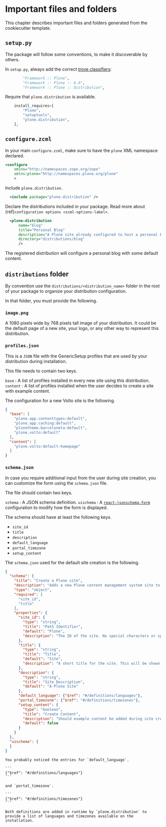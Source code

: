 # Important files and folders

This chapter describes important files and folders generated from the cookiecutter template.

## `setup.py`

The package will follow some conventions, to make it discoverable by others.

In `setup.py`, always add the correct [trove classifiers](https://pypi.org/classifiers/):

```python
        "Framework :: Plone",
        "Framework :: Plone :: 6.0",
        "Framework :: Plone :: Distribution",
```

Require that `plone.distribution` is available.

```python
    install_requires=[
        "Plone",
        "setuptools",
        "plone.distribution",
    ],
```

## `configure.zcml`

In your main `configure.zcml`, make sure to have the `plone` XML namespace declared.

```xml
<configure
    xmlns="http://namespaces.zope.org/zope"
    xmlns:plone="http://namespaces.plone.org/plone"
    >
```

Include `plone.distribution`.

```xml
  <include package="plone.distribution" />
```

Declare the distributions included in your package.
Read more about {ref}`configuration options <zcml-options-label>`.

```xml
  <plone:distribution
      name="blog"
      title="Personal Blog"
      description="A Plone site already configured to host a personal Blog."
      directory="distributions/blog"
      />
```

The registered distribution will configure a personal blog with some default content.

## `distributions` folder

By convention use the `distributions/<distribution_name>` folder in the root of your package to organize your distribution configuration.

In that folder, you must provide the following.

### `image.png`

A 1080 pixels wide by 768 pixels tall image of your distribution.
It could be the default page of a new site, your logo, or any other way to represent this distribution.

### `profiles.json`

This is a `JSON` file with the GenericSetup profiles that are used by your distribution during installation.

This file needs to contain two keys.

`base`
:   A list of profiles installed in every new site using this distribution.
`content`
:   A list of profiles installed when the user decides to create a site with example content.

The configuration for a new Volto site is the following.

```json
{
  "base": [
    "plone.app.contenttypes:default",
    "plone.app.caching:default",
    "plonetheme.barceloneta:default",
    "plone.volto:default"
  ],
  "content": [
    "plone.volto:default-homepage"
  ]
}
```

### `schema.json`

In case you require additional input from the user during site creation, you can customize the form using the `schema.json` file.

The file should contain two keys.

`schema`
:   A JSON schema definition.
`uischema`
:   A [`react-jsonschema-form`](https://rjsf-team.github.io/react-jsonschema-form/docs/) configuration to modify how the form is displayed.

The schema should have at least the following keys.

* `site_id`
* `title`
* `description`
* `default_language`
* `portal_timezone`
* `setup_content`

The `schema.json` used for the default site creation is the following.

```json
{
  "schema": {
    "title": "Create a Plone site",
    "description": "Adds a new Plone content management system site to the underlying application server.",
    "type": "object",
    "required": [
      "site_id",
      "title"
    ],
    "properties": {
      "site_id": {
        "type": "string",
        "title": "Path Identifier",
        "default": "Plone",
        "description": "The ID of the site. No special characters or spaces are allowed. This ends up as part of the URL unless hidden by an upstream web server."
      },
      "title": {
        "type": "string",
        "title": "Title",
        "default": "Site",
        "description": "A short title for the site. This will be shown as part of the title of the browser window on each page."
      },
      "description": {
        "type": "string",
        "title": "Site Description",
        "default": "A Plone Site"
      },
      "default_language": {"$ref": "#/definitions/languages"},
      "portal_timezone": {"$ref": "#/definitions/timezones"},
      "setup_content": {
        "type": "boolean",
        "title": "Create Content",
        "description": "Should example content be added during site creation?",
        "default": false
      }
    }
  },
  "uischema": {
  }
}
```

````{important}
You probably noticed the entries for `default_language`.

```
{"$ref": "#/definitions/languages"}
```

and `portal_timezone`.

```
{"$ref": "#/definitions/timezones"}
```

Both definitions are added in runtime by `plone.distribution` to provide a list of languages and timezones available on the installation.
````
